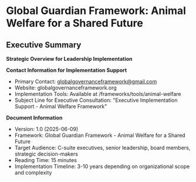 # Global Guardian Framework: Animal Welfare for a Shared Future
## Executive Summary

**Strategic Overview for Leadership Implementation**

**Contact Information for Implementation Support**
- Primary Contact: globalgovernanceframework@gmail.com
- Website: globalgovernanceframework.org
- Implementation Tools: Available at /frameworks/tools/animal-welfare
- Subject Line for Executive Consultation: "Executive Implementation Support - Animal Welfare Framework"

**Document Information**
- Version: 1.0 (2025-06-09)
- Framework: Global Guardian Framework - Animal Welfare for a Shared Future
- Target Audience: C-suite executives, senior leadership, board members, strategic decision-makers
- Reading Time: 15 minutes
- Implementation Timeline: 3-10 years depending on organizational scope and complexity